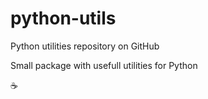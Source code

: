 # python-utils
Python utilities repository on GitHub

Small package with usefull utilities for Python

:coffee:
